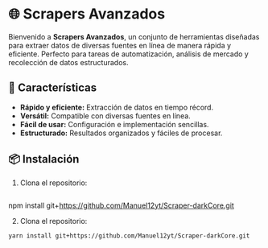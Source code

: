 # 🌐 Scrapers Avanzados  

Bienvenido a **Scrapers Avanzados**, un conjunto de herramientas diseñadas para extraer datos de diversas fuentes en línea de manera rápida y eficiente. Perfecto para tareas de automatización, análisis de mercado y recolección de datos estructurados.  

## 🚀 Características  
- **Rápido y eficiente:** Extracción de datos en tiempo récord.  
- **Versátil:** Compatible con diversas fuentes en línea.  
- **Fácil de usar:** Configuración e implementación sencillas.  
- **Estructurado:** Resultados organizados y fáciles de procesar.  

## 📦 Instalación  
1. Clona el repositorio:  
   ```bash
npm install git+https://github.com/Manuel12yt/Scraper-darkCore.git

2. Clona el repositorio: 
 ```bash
 yarn install git+https://github.com/Manuel12yt/Scraper-darkCore.git
